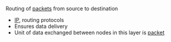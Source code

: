 Routing of [packets](../Packet.md) from source to destination
- [IP](../IP/IP.md), routing protocols
- Ensures data delivery
- Unit of data exchanged between nodes in this layer is [packet](../Packet.md)
